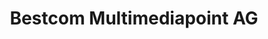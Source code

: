---
title: "Bestcom Multimediapoint AG"
url: /arbon/bestcom-multimediapoint-ag/
shop: Elektronik
---